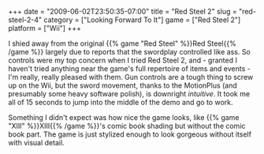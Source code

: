 +++
date = "2009-06-02T23:50:35-07:00"
title = "Red Steel 2"
slug = "red-steel-2-4"
category = ["Looking Forward To It"]
game = ["Red Steel 2"]
platform = ["Wii"]
+++

I shied away from the original {{% game "Red Steel" %}}Red Steel{{% /game %}} largely due to reports that the swordplay controlled like ass.  So controls were my top concern when I tried Red Steel 2, and - granted I haven't tried anything near the game's full repertoire of items and events - I'm really, really pleased with them.  Gun controls are a tough thing to screw up on the Wii, but the sword movement, thanks to the MotionPlus (and presumably some heavy software polish), is downright <i>intuitive</i>.  It took me all of 15 seconds to jump into the middle of the demo and go to work.

Something I didn't expect was how nice the game looks, like {{% game "XIII" %}}XIII{{% /game %}}'s comic book shading but without the comic book part.  The game is just stylized enough to look gorgeous without  itself with visual detail.